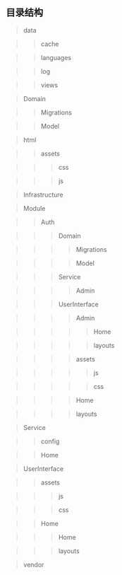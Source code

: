 ## 目录结构

> data

>> cache

>> languages 

>> log

>> views

> Domain

>> Migrations

>> Model

> html

>> assets

>>> css

>>> js

> Infrastructure

> Module

>> Auth

>>> Domain

>>>> Migrations

>>>> Model

>>> Service

>>>> Admin

>>> UserInterface

>>>> Admin

>>>>> Home

>>>>> layouts

>>>> assets

>>>>> js

>>>>> css

>>>> Home

>>>> layouts

> Service

>> config

>> Home

> UserInterface

>> assets

>>> js

>>> css

>> Home

>>> Home

>>> layouts

> vendor